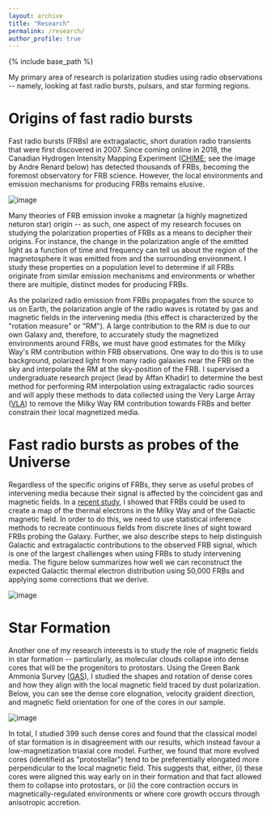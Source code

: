 ```yaml
---
layout: archive
title: "Research"
permalink: /research/
author_profile: true
---
```


{% include base_path %}

My primary area of research is polarization studies using radio observations -- namely, looking at fast radio bursts, pulsars, and star forming regions.

Origins of fast radio bursts
=====

Fast radio bursts (FRBs) are extragalactic, short duration radio transients that were first discovered in 2007. Since coming online in 2018, the Canadian Hydrogen Intensity Mapping Experiment ([CHIME](https://chime-experiment.ca/en); see the image by Andre Renard below) has detected thousands of FRBs, becoming the foremost observatory for FRB science. However, the local environments and emission mechanisms for producing FRBs remains elusive. 

![image](https://github.com/AyushPandhi/ayushpandhi.github.io/assets/39070494/b899f767-5658-4fd9-8fe6-7380978c5d3f)

Many theories of FRB emission invoke a magnetar (a highly magnetized neturon star) origin -- as such, one aspect of my research focuses on studying the polarization properties of FRBs as a means to decipher their origins. For instance, the change in the polarization angle of the emitted light as a function of time and frequency can tell us about the region of the magnetosphere it was emitted from and the surrounding environment. I study these properties on a population level to determine if all FRBs originate from similar emission mechanisms and environments or whether there are multiple, distinct modes for producing FRBs. 

As the polarized radio emission from FRBs propagates from the source to us on Earth, the polarization angle of the radio waves is rotated by gas and magnetic fields in the intervening media (this effect is characterized by the "rotation measure" or "RM"). A large contribution to the RM is due to our own Galaxy and, therefore, to accurately study the magnetized environments around FRBs, we must have good estimates for the Milky Way's RM contribution within FRB observations. One way to do this is to use background, polarized light from many radio galaxies near the FRB on the sky and interpolate the RM at the sky-position of the FRB. I supervised a undergraduate research project (lead by Affan Khadir) to determine the best method for performing RM interpolation using extragalactic radio sources and will apply these methods to data collected using the Very Large Array ([VLA](https://public.nrao.edu/telescopes/vla/)) to remove the Milky Way RM contribution towards FRBs and better constrain their local magnetized media.

Fast radio bursts as probes of the Universe
=====

Regardless of the specific origins of FRBs, they serve as useful probes of intervening media because their signal is affected by the coincident gas and magnetic fields. In a [recent study](https://ui.adsabs.harvard.edu/abs/2022MNRAS.516.4739P/abstract), I showed that FRBs could be used to create a map of the thermal electrons in the Milky Way and of the Galactic magnetic field. In order to do this, we need to use statistical inference methods to recreate continuous fields from discrete lines of sight toward FRBs probing the Galaxy. Further, we also describe steps to help distinguish Galactic and extragalactic contributions to the observed FRB signal, which is one of the largest challenges when using FRBs to study intervening media. The figure below summarizes how well we can reconstruct the expected Galactic thermal electron distribution using 50,000 FRBs and applying some corrections that we derive.

![image](https://github.com/AyushPandhi/ayushpandhi.github.io/assets/39070494/d6786466-8f8f-4632-9211-02005a4647cb)

Star Formation 
=====

Another one of my research interests is to study the role of magnetic fields in star formation -- particularly, as molecular clouds collapse into dense cores that will be the progenitors to protostars. Using the Green Bank Ammonia Survey ([GAS](https://greenbankobservatory.org/science/gbt-surveys/gas-survey-2/)), I studied the shapes and rotation of dense cores and how they align with the local magnetic field traced by dust polarization. Below, you can see the dense core elognation, velocity graident direction, and magnetic field orientation for one of the cores in our sample.

![image](https://github.com/AyushPandhi/ayushpandhi.github.io/assets/39070494/0452487b-2d20-442d-a428-a473a46593ff)

In total, I studied 399 such dense cores and found that the classical model of star formation is in disagreement with our results, which instead favour a low-magnetization triaxial core model. Further, we found that more evolved cores (identifieid as "protostellar") tend to be preferentially elongated more perpendicular to the local magnetic field. This suggests that, either, (i) these cores were aligned this way early on in their formation and that fact allowed them to collapse into protostars, or (ii) the core contraction occurs in magnetically-regulated environments or where core growth occurs through anisotropic accretion.
